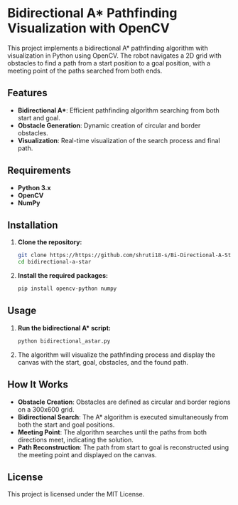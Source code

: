 # Bidirectional A* Pathfinding Visualization with OpenCV

This project implements a bidirectional A* pathfinding algorithm with visualization in Python using OpenCV. The robot navigates a 2D grid with obstacles to find a path from a start position to a goal position, with a meeting point of the paths searched from both ends.

## Features

- **Bidirectional A\***: Efficient pathfinding algorithm searching from both start and goal.
- **Obstacle Generation**: Dynamic creation of circular and border obstacles.
- **Visualization**: Real-time visualization of the search process and final path.

## Requirements

- **Python 3.x**
- **OpenCV**
- **NumPy**

## Installation

1. **Clone the repository:**
    ```bash
    git clone https://https://github.com/shruti18-s/Bi-Directional-A-Star.git
    cd bidirectional-a-star
    ```

2. **Install the required packages:**
    ```bash
    pip install opencv-python numpy
    
    ```

## Usage

1. **Run the bidirectional A\* script:**
    ```bash
    python bidirectional_astar.py
    ```

2. The algorithm will visualize the pathfinding process and display the canvas with the start, goal, obstacles, and the found path.

## How It Works

- **Obstacle Creation**: Obstacles are defined as circular and border regions on a 300x600 grid.
- **Bidirectional Search**: The A\* algorithm is executed simultaneously from both the start and goal positions.
- **Meeting Point**: The algorithm searches until the paths from both directions meet, indicating the solution.
- **Path Reconstruction**: The path from start to goal is reconstructed using the meeting point and displayed on the canvas.

## License

This project is licensed under the MIT License.
